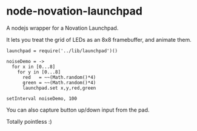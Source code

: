 node-novation-launchpad
===

A nodejs wrapper for a Novation Launchpad.

It lets you treat the grid of LEDs as an 8x8 framebuffer, and animate them.

```
launchpad = require('../lib/launchpad')()

noiseDemo = ->
  for x in [0...8]
    for y in [0...8]
      red   = ~~(Math.random()*4)
      green = ~~(Math.random()*4)
      launchpad.set x,y,red,green

setInterval noiseDemo, 100
```

You can also capture button up/down input from the pad.

Totally pointless :)
